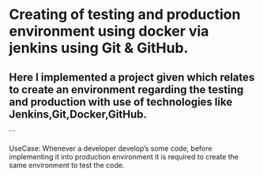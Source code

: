 <h1>Creating of testing and production environment using docker via jenkins using Git & GitHub.</h1>
<h2>Here I implemented a project given which relates to create an environment regarding the testing and production with use of technologies like Jenkins,Git,Docker,GitHub.</h2>
```

UseCase: Whenever a developer  develop’s some  code, before implementing it into production environment it is required to create the same environment to test the code.
```
